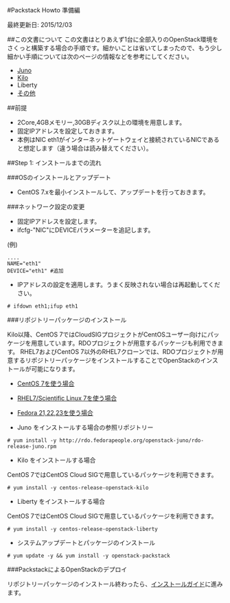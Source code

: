 #Packstack Howto 準備編

最終更新日: 2015/12/03


##この文書について
この文書はとりあえず1台に全部入りのOpenStack環境をさくっと構築する場合の手順です。細かいことは省いてしまったので、もう少し細かい手順については次のページの情報などを参考にしてください。

- [Juno](https://github.com/ytooyama/rdo-juno)
- [Kilo](https://github.com/ytooyama/rdo-kilo)
- Liberty
- [その他](https://github.com/ytooyama?tab=repositories)


##前提

- 2Core,4GBメモリー,30GBディスク以上の環境を用意します。
- 固定IPアドレスを設定しておきます。
- 本例はNIC eth1がインターネットゲートウェイと接続されているNICであると想定します（違う場合は読み替えてください）。

##Step 1: インストールまでの流れ

###OSのインストールとアップデート
- CentOS 7.xを最小インストールして、アップデートを行っておきます。

###ネットワーク設定の変更
- 固定IPアドレスを設定します。
- ifcfg-"NIC"にDEVICEパラメーターを追記します。

(例)

````
....
NAME="eth1"
DEVICE="eth1" #追加
````

- IPアドレスの設定を適用します。うまく反映されない場合は再起動してください。

````
# ifdown eth1;ifup eth1
````

###リポジトリーパッケージのインストール

Kilo以降、CentOS 7ではCloudSIGプロジェクトがCentOSユーザー向けにパッケージを用意しています。RDOプロジェクトが用意するパッケージも利用できます。
RHEL7およびCentOS 7以外のRHEL7クローンでは、RDOプロジェクトが用意するリポジトリーパッケージをインストールすることでOpenStackのインストールが可能になります。

- [CentOS 7を使う場合](Packstack1a-QuickStart-arrangements-centos7.md)
- [RHEL7/Scientific Linux 7を使う場合](Packstack1b-QuickStart-arrangements-others.md)
- [Fedora 21,22,23を使う場合](Packstack1b-QuickStart-arrangements-others.md)
 
- Juno をインストールする場合の参照リポジトリー

````
# yum install -y http://rdo.fedorapeople.org/openstack-juno/rdo-release-juno.rpm
````

- Kilo をインストールする場合

CentOS 7ではCentOS Cloud SIGで用意しているパッケージを利用できます。

````
# yum install -y centos-release-openstack-kilo
````


- Liberty をインストールする場合

CentOS 7ではCentOS Cloud SIGで用意しているパッケージを利用できます。

````
# yum install -y centos-release-openstack-liberty
````


- システムアップデートとパッケージのインストール

````
# yum update -y && yum install -y openstack-packstack
````

###PackstackによるOpenStackのデプロイ

リポジトリーパッケージのインストール終わったら、[インストールガイド](RDO-QuickStart-installations.md)に進みます。